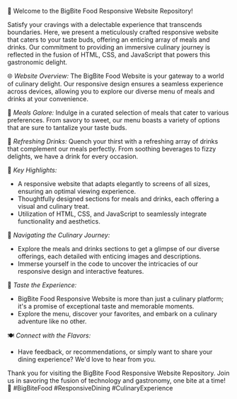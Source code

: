 🍔 Welcome to the BigBite Food Responsive Website Repository!

Satisfy your cravings with a delectable experience that transcends boundaries. Here, we present a meticulously crafted responsive website that caters to your taste buds, offering an enticing array of meals and drinks. Our commitment to providing an immersive culinary journey is reflected in the fusion of HTML, CSS, and JavaScript that powers this gastronomic delight.

🌐 *Website Overview:*
The BigBite Food Website is your gateway to a world of culinary delight. Our responsive design ensures a seamless experience across devices, allowing you to explore our diverse menu of meals and drinks at your convenience.

🍔 *Meals Galore:*
Indulge in a curated selection of meals that cater to various preferences. From savory to sweet, our menu boasts a variety of options that are sure to tantalize your taste buds.

🥤 *Refreshing Drinks:*
Quench your thirst with a refreshing array of drinks that complement our meals perfectly. From soothing beverages to fizzy delights, we have a drink for every occasion.

🚀 *Key Highlights:*
- A responsive website that adapts elegantly to screens of all sizes, ensuring an optimal viewing experience.
- Thoughtfully designed sections for meals and drinks, each offering a visual and culinary treat.
- Utilization of HTML, CSS, and JavaScript to seamlessly integrate functionality and aesthetics.

🔗 *Navigating the Culinary Journey:*
- Explore the meals and drinks sections to get a glimpse of our diverse offerings, each detailed with enticing images and descriptions.
- Immerse yourself in the code to uncover the intricacies of our responsive design and interactive features.

🍹 *Taste the Experience:*
- BigBite Food Responsive Website is more than just a culinary platform; it's a promise of exceptional taste and memorable moments.
- Explore the menu, discover your favorites, and embark on a culinary adventure like no other.

🍽 *Connect with the Flavors:*
- Have feedback, or recommendations, or simply want to share your dining experience? We'd love to hear from you.

Thank you for visiting the BigBite Food Responsive Website Repository. Join us in savoring the fusion of technology and gastronomy, one bite at a time! 🍴 #BigBiteFood #ResponsiveDining #CulinaryExperience
